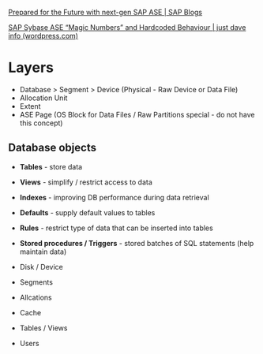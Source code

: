 
[Prepared for the Future with next-gen SAP ASE | SAP Blogs](https://blogs.sap.com/2020/03/03/prepared-for-the-future-with-next-gen-sap-ase/)

[SAP Sybase ASE “Magic Numbers” and Hardcoded Behaviour | just dave info (wordpress.com)](https://justdaveinfo.wordpress.com/2015/05/19/sap-sybase-ase-magic-numbers-and-hardcoded-behaviour/)


# Layers

- Database > Segment > Device (Physical - Raw Device or Data File)
- Allocation Unit
- Extent
- ASE Page (OS Block for Data Files / Raw Partitions special - do not have this concept)

## **Database objects**

- **Tables** - store data
- **Views** - simplify / restrict access to data
- **Indexes** - improving DB performance during data retrieval
- **Defaults** - supply default values to tables
- **Rules** - restrict type of data that can be inserted into tables
- **Stored procedures / Triggers** - stored batches of SQL statements (help maintain data)

- Disk / Device
- Segments
- Allcations
- Cache
- Tables / Views
- Users